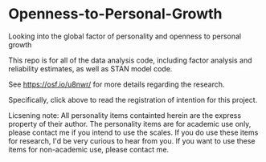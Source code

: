 Openness-to-Personal-Growth
===========================

Looking into the global factor of personality and openness to personal growth


This repo is for all of the data analysis code, including factor analysis and reliability estimates, as well as STAN model code. 

See https://osf.io/u8nwr/ for more details regarding the research.

Specifically, click above to read the registration of intention for this project. 

Licsening note: 
All personality items containted herein are the express property of their author. The personality items are for academic use only, please contact me if you intend to use the scales. If you do use these items for research, I'd be very curious to hear from you. If you want to use these items for non-academic use, please contact me.


